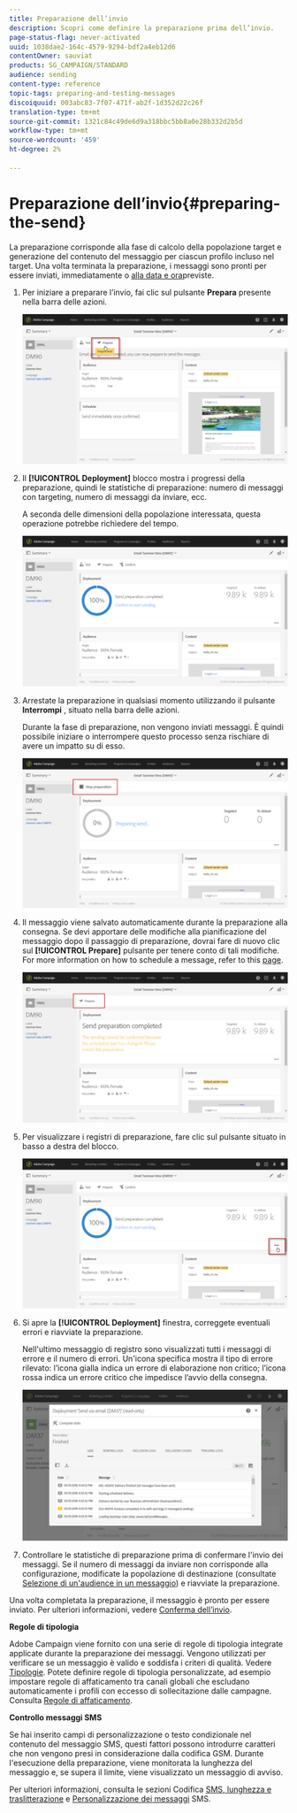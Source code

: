 ```yaml
---
title: Preparazione dell’invio
description: Scopri come definire la preparazione prima dell’invio.
page-status-flag: never-activated
uuid: 1038dae2-164c-4579-9294-bdf2a4eb12d6
contentOwner: sauviat
products: SG_CAMPAIGN/STANDARD
audience: sending
content-type: reference
topic-tags: preparing-and-testing-messages
discoiquuid: 003abc83-7f07-471f-ab2f-1d352d22c26f
translation-type: tm+mt
source-git-commit: 1321c84c49de6d9a318bbc5bb8a0e28b332d2b5d
workflow-type: tm+mt
source-wordcount: '459'
ht-degree: 2%

---
```



# Preparazione dell’invio{#preparing-the-send}

La preparazione corrisponde alla fase di calcolo della popolazione target e generazione del contenuto del messaggio per ciascun profilo incluso nel target. Una volta terminata la preparazione, i messaggi sono pronti per essere inviati, immediatamente o [alla data e ora](../../sending/using/about-scheduling-messages.md)previste.

1. Per iniziare a preparare l’invio, fai clic sul pulsante **Prepara** presente nella barra delle azioni.

   ![](assets/preparing_delivery_2.png)

1. Il **[!UICONTROL Deployment]** blocco mostra i progressi della preparazione, quindi le statistiche di preparazione: numero di messaggi con targeting, numero di messaggi da inviare, ecc.

   A seconda delle dimensioni della popolazione interessata, questa operazione potrebbe richiedere del tempo.

   ![](assets/preparing_delivery.png)

1. Arrestate la preparazione in qualsiasi momento utilizzando il pulsante **Interrompi** , situato nella barra delle azioni.

   Durante la fase di preparazione, non vengono inviati messaggi. È quindi possibile iniziare o interrompere questo processo senza rischiare di avere un impatto su di esso.

   ![](assets/preparing_delivery_6.png)

1. Il messaggio viene salvato automaticamente durante la preparazione alla consegna. Se devi apportare delle modifiche alla pianificazione del messaggio dopo il passaggio di preparazione, dovrai fare di nuovo clic sul **[!UICONTROL Prepare]** pulsante per tenere conto di tali modifiche. For more information on how to schedule a message, refer to this [page](../../sending/using/about-scheduling-messages.md).

   ![](assets/preparing_delivery_5.png)

1. Per visualizzare i registri di preparazione, fare clic sul pulsante situato in basso a destra del blocco.

   ![](assets/preparing_delivery_4.png)

1. Si apre la **[!UICONTROL Deployment]** finestra, correggete eventuali errori e riavviate la preparazione.

   Nell&#39;ultimo messaggio di registro sono visualizzati tutti i messaggi di errore e il numero di errori. Un&#39;icona specifica mostra il tipo di errore rilevato: l’icona gialla indica un errore di elaborazione non critico; l’icona rossa indica un errore critico che impedisce l’avvio della consegna.

   ![](assets/preparing_delivery_3.png)

1. Controllare le statistiche di preparazione prima di confermare l&#39;invio dei messaggi. Se il numero di messaggi da inviare non corrisponde alla configurazione, modificate la popolazione di destinazione (consultate [Selezione di un&#39;audience in un messaggio](../../audiences/using/selecting-an-audience-in-a-message.md)) e riavviate la preparazione.

Una volta completata la preparazione, il messaggio è pronto per essere inviato. Per ulteriori informazioni, vedere [Conferma dell’invio](../../sending/using/confirming-the-send.md).

**Regole di tipologia**

 Adobe Campaign viene fornito con una serie di regole di tipologia integrate applicate durante la preparazione dei messaggi. Vengono utilizzati per verificare se un messaggio è valido e soddisfa i criteri di qualità. Vedere [Tipologie](../../sending/using/about-typology-rules.md). Potete definire regole di tipologia personalizzate, ad esempio impostare regole di affaticamento tra canali globali che escludano automaticamente i profili con eccesso di sollecitazione dalle campagne. Consulta [Regole di affaticamento](../../sending/using/fatigue-rules.md).

**Controllo messaggi SMS**

Se hai inserito campi di personalizzazione o testo condizionale nel contenuto del messaggio SMS, questi fattori possono introdurre caratteri che non vengono presi in considerazione dalla codifica GSM. Durante l&#39;esecuzione della preparazione, viene monitorata la lunghezza del messaggio e, se supera il limite, viene visualizzato un messaggio di avviso.

Per ulteriori informazioni, consulta le sezioni Codifica [SMS, lunghezza e traslitterazione](../../administration/using/configuring-sms-channel.md#sms-encoding--length-and-transliteration) e [Personalizzazione dei messaggi](../../channels/using/personalizing-sms-messages.md) SMS.
